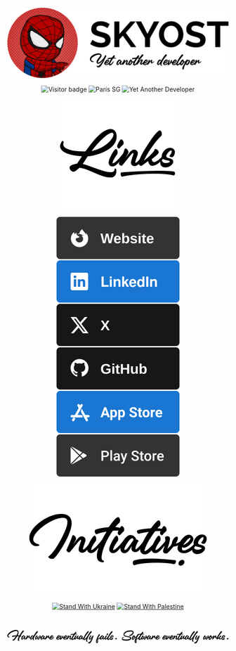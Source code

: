 <div align="center" style="text-align: center">

[![Header image](/images/header.svg)](https://skyost.eu)

![Visitor badge](https://visitor-badge.laobi.icu/badge?page_id=skyost.skyost&right_color=%23009688)
![Paris SG](https://img.shields.io/badge/psg-supporter-blue?color=1E88E5)
![Yet Another Developer](https://img.shields.io/badge/yet%20another%20developer-yes-green?color=009688)

![Links](/images/links.svg)

[![Website](images/social/website.svg)](https://skyost.eu)
[![LinkedIn](images/social/linkedin.svg)](https://www.linkedin.com/in/hugodelaunay/)
[![Twitter](images/social/twitter.svg)](https://x.com/Skyost)
[![Github](images/social/github.svg)](https://github.com/Skyost)
[![App Store](images/social/app-store.svg)](https://itunes.apple.com/us/developer/hugo-delaunay/id1456648264)
[![Play Store](images/social/play-store.svg)](https://play.google.com/store/apps/dev?id=9192910026538664281)

![Initiatives](/images/initiatives.svg)

[![Stand With Ukraine](https://img.shields.io/badge/stand_with_Ukraine-yellow?color=FDD835)](https://stand-with-ukraine.pp.ua)
[![Stand With Palestine](https://img.shields.io/badge/stand_with_Palestine-red?color=F44336)](https://humanappeal.org.uk/appeals/gaza-emergency-appeal)

&nbsp;

![Quote](/images/quote.svg)
</div>
